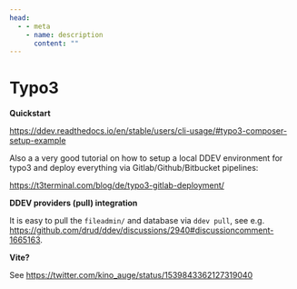 ```yaml
---
head:
  - - meta
    - name: description
      content: ""
---
```


# Typo3

**Quickstart**

https://ddev.readthedocs.io/en/stable/users/cli-usage/#typo3-composer-setup-example

Also a a very good tutorial on how to setup a local DDEV environment for typo3 and deploy everything via Gitlab/Github/Bitbucket pipelines:

https://t3terminal.com/blog/de/typo3-gitlab-deployment/

**DDEV providers (pull) integration**

It is easy to pull the `fileadmin/` and database via `ddev pull`, see e.g. https://github.com/drud/ddev/discussions/2940#discussioncomment-1665163.

**Vite?**

See https://twitter.com/kino_auge/status/1539843362127319040
